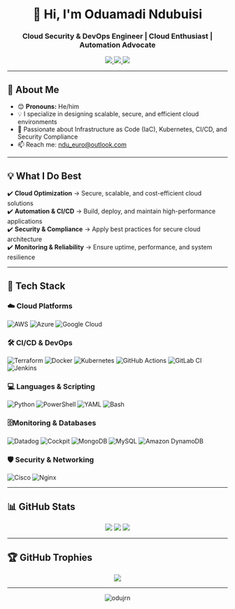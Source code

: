 <h1 align="center">👋 Hi, I'm Oduamadi Ndubuisi</h1>
<h3 align="center">Cloud Security & DevOps Engineer | Cloud Enthusiast | Automation Advocate</h3>

<p align="center">
  <a href="https://www.linkedin.com/in/ndubuisi-oduamadi/" target="_blank">
    <img src="https://img.shields.io/badge/LinkedIn-blue?logo=linkedin&logoColor=white" />
  </a>
  <a href="mailto:ndu_euro@outlook.com" target="_blank">
    <img src="https://img.shields.io/badge/Email-D14836?logo=gmail&logoColor=white" />
  </a>
  <a href="https://github.com/odujrn" target="_blank">
    <img src="https://img.shields.io/badge/GitHub-100000?logo=github&logoColor=white" />
  </a>
</p>

---

## 🌟 About Me
- 😊 **Pronouns:** He/him  
- 💡 I specialize in designing scalable, secure, and efficient cloud environments
- 🔹 Passionate about Infrastructure as Code (IaC), Kubernetes, CI/CD, and Security Compliance
- 📫 Reach me: [ndu_euro@outlook.com](mailto:ndu_euro@outlook.com)

---

## 💡 What I Do Best
✔️ **Cloud Optimization** → Secure, scalable, and cost-efficient cloud solutions  
✔️ **Automation & CI/CD** → Build, deploy, and maintain high-performance applications  
✔️ **Security & Compliance** → Apply best practices for secure cloud architecture  
✔️ **Monitoring & Reliability** → Ensure uptime, performance, and system resilience  

---

## 🚀 Tech Stack

### ☁️ Cloud Platforms
![AWS](https://img.shields.io/badge/AWS-%23FF9900.svg?style=for-the-badge&logo=amazon-aws&logoColor=white)
![Azure](https://img.shields.io/badge/azure-%230072C6.svg?style=for-the-badge&logo=microsoftazure&logoColor=white)
![Google Cloud](https://img.shields.io/badge/GoogleCloud-%234285F4.svg?style=for-the-badge&logo=google-cloud&logoColor=white)

### 🛠 **CI/CD & DevOps** 
![Terraform](https://img.shields.io/badge/terraform-%235835CC.svg?style=for-the-badge&logo=terraform&logoColor=white)
![Docker](https://img.shields.io/badge/docker-%230db7ed.svg?style=for-the-badge&logo=docker&logoColor=white)
![Kubernetes](https://img.shields.io/badge/kubernetes-%23326ce5.svg?style=for-the-badge&logo=kubernetes&logoColor=white)
![GitHub Actions](https://img.shields.io/badge/github%20actions-%232671E5.svg?style=for-the-badge&logo=githubactions&logoColor=white)
![GitLab CI](https://img.shields.io/badge/gitlab%20CI-%23181717.svg?style=for-the-badge&logo=gitlab&logoColor=white)
![Jenkins](https://img.shields.io/badge/jenkins-%232C5263.svg?style=for-the-badge&logo=jenkins&logoColor=white)

### 💻 Languages & Scripting
![Python](https://img.shields.io/badge/python-3670A0?style=for-the-badge&logo=python&logoColor=ffdd54)
![PowerShell](https://img.shields.io/badge/PowerShell-%235391FE.svg?style=for-the-badge&logo=powershell&logoColor=white)
![YAML](https://img.shields.io/badge/yaml-%23ffffff.svg?style=for-the-badge&logo=yaml&logoColor=151515)
![Bash](https://img.shields.io/badge/bash-%23121011.svg?style=for-the-badge&logo=gnu-bash&logoColor=white)

### 🗄️**Monitoring & Databases**  
![Datadog](https://img.shields.io/badge/datadog-632CA6.svg?style=for-the-badge&logo=datadog&logoColor=white)
![Cockpit](https://img.shields.io/badge/cockpit-1793D1.svg?style=for-the-badge&logo=linux&logoColor=white)
![MongoDB](https://img.shields.io/badge/MongoDB-%234ea94b.svg?style=for-the-badge&logo=mongodb&logoColor=white)
![MySQL](https://img.shields.io/badge/mysql-4479A1.svg?style=for-the-badge&logo=mysql&logoColor=white)
![Amazon DynamoDB](https://img.shields.io/badge/Amazon%20DynamoDB-4053D6?style=for-the-badge&logo=Amazon%20DynamoDB&logoColor=white)

### 🛡️ Security & Networking
![Cisco](https://img.shields.io/badge/cisco-%23049fd9.svg?style=for-the-badge&logo=cisco&logoColor=black)
![Nginx](https://img.shields.io/badge/nginx-%23009639.svg?style=for-the-badge&logo=nginx&logoColor=white)

---

## 📊 GitHub Stats

<div align="center">
  
![](https://github-readme-stats.vercel.app/api?username=odujrn&theme=dark&hide_border=false&include_all_commits=false&count_private=false)
![](https://github-readme-streak-stats.herokuapp.com/?user=odujrn&theme=dark&hide_border=false)
![](https://github-readme-stats.vercel.app/api/top-langs/?username=odujrn&theme=dark&hide_border=false&include_all_commits=false&count_private=false&layout=compact)

</div>

---

## 🏆 GitHub Trophies

<div align="center">
  
![](https://github-profile-trophy.vercel.app/?username=odujrn&theme=radical&no-frame=false&no-bg=true&margin-w=4)

</div>

---

<p align="center"> 
  <img src="https://komarev.com/ghpvc/?username=odujrn&label=Profile%20views&color=0e75b6&style=flat" alt="odujrn" /> 
</p>
